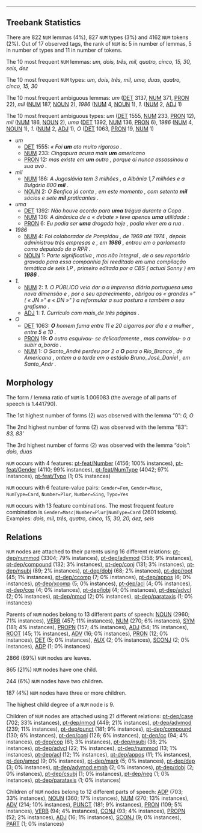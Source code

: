 

--------------------------------------------------------------------------------

## Treebank Statistics

There are 822 `NUM` lemmas (4%), 827 `NUM` types (3%) and 4162 `NUM` tokens (2%).
Out of 17 observed tags, the rank of `NUM` is: 5 in number of lemmas, 5 in number of types and 11 in number of tokens.

The 10 most frequent `NUM` lemmas: _um, dois, três, mil, quatro, cinco, 15, 30, seis, dez_

The 10 most frequent `NUM` types:  _um, dois, três, mil, uma, duas, quatro, cinco, 15, 30_

The 10 most frequent ambiguous lemmas: _um_ ([DET]() 3137, [NUM]() 371, [PRON]() 22), _mil_ ([NUM]() 187, [NOUN]() 2), _1986_ ([NUM]() 4, [NOUN]() 1), _1._ ([NUM]() 2, [ADJ]() 1)

The 10 most frequent ambiguous types:  _um_ ([DET]() 1555, [NUM]() 233, [PRON]() 12), _mil_ ([NUM]() 186, [NOUN]() 2), _uma_ ([DET]() 1392, [NUM]() 136, [PRON]() 6), _1986_ ([NUM]() 4, [NOUN]() 1), _1._ ([NUM]() 2, [ADJ]() 1), _O_ ([DET]() 1063, [PRON]() 19, [NUM]() 1)


* _um_
  * [DET]() 1555: _« Foi <b>um</b> ato muito rigoroso ._
  * [NUM]() 233: _Cingapura acusa mais <b>um</b> americano_
  * [PRON]() 12: _mas existe em <b>um</b> outro , porque aí nunca assassinou a sua avó ._
* _mil_
  * [NUM]() 186: _A Jugoslávia tem 3 milhões , a Albânia 1,7 milhões e a Bulgária 800 <b>mil</b> ._
  * [NOUN]() 2: _O Benfica já conta , em este momento , com setenta <b>mil</b> sócios e sete <b>mil</b> praticantes ._
* _uma_
  * [DET]() 1392: _Não houve acordo para <b>uma</b> trégua durante a Copa ._
  * [NUM]() 136: _A dinâmica de o « debate » teve apenas <b>uma</b> utilidade :_
  * [PRON]() 6: _Eu podia ser <b>uma</b> drogada hoje , podia viver em a rua ._
* _1986_
  * [NUM]() 4: _Foi colaborador de Pompidou , de 1969 até 1974 , depois administrou três empresas e , em <b>1986</b> , entrou em o parlamento como deputado de o RPR ._
  * [NOUN]() 1: _Parte significativa , mas não integral , de o seu reportório gravado para essa companhia foi reeditado em uma compilação temática de seis LP , primeiro editada por a CBS ( actual Sonny ) em <b>1986</b> ._
* _1._
  * [NUM]() 2: _<b>1.</b> O PÚBLICO veio dar a a imprensa diária portuguesa uma nova dimensão e , por o seu aparecimento , obrigou os « grandes »" ( « JN »" e « DN »" ) a reformular a sua postura e também o seu grafismo ._
  * [ADJ]() 1: _<b>1.</b> Currículo com mais_de três páginas ._
* _O_
  * [DET]() 1063: _<b>O</b> homem fuma entre 11 e 20 cigarros por dia e a mulher , entre 5 e 10 ._
  * [PRON]() 19: _<b>O</b> outro esquivou- se delicadamente , mas convidou- o a subir a_bordo ._
  * [NUM]() 1: _O Santo_André perdeu por 2 a <b>O</b> para o Rio_Branco , de Americana , ontem a a tarde em o estádio Bruno_José_Daniel , em Santo_Andr ._

## Morphology

The form / lemma ratio of `NUM` is 1.006083 (the average of all parts of speech is 1.441790).

The 1st highest number of forms (2) was observed with the lemma “0”: _0, O_

The 2nd highest number of forms (2) was observed with the lemma “83”: _83, 83'_

The 3rd highest number of forms (2) was observed with the lemma “dois”: _dois, duas_

`NUM` occurs with 4 features: [pt-feat/Number]() (4156; 100% instances), [pt-feat/Gender]() (4110; 99% instances), [pt-feat/NumType]() (4042; 97% instances), [pt-feat/Typo]() (1; 0% instances)

`NUM` occurs with 6 feature-value pairs: `Gender=Fem`, `Gender=Masc`, `NumType=Card`, `Number=Plur`, `Number=Sing`, `Typo=Yes`

`NUM` occurs with 13 feature combinations.
The most frequent feature combination is `Gender=Masc|Number=Plur|NumType=Card` (2601 tokens).
Examples: _dois, mil, três, quatro, cinco, 15, 30, 20, dez, seis_


## Relations

`NUM` nodes are attached to their parents using 16 different relations: [pt-dep/nummod]() (3304; 79% instances), [pt-dep/advmod]() (358; 9% instances), [pt-dep/compound]() (132; 3% instances), [pt-dep/conj]() (131; 3% instances), [pt-dep/nsubj]() (89; 2% instances), [pt-dep/dobj]() (68; 2% instances), [pt-dep/root]() (45; 1% instances), [pt-dep/ccomp]() (7; 0% instances), [pt-dep/appos]() (6; 0% instances), [pt-dep/xcomp]() (5; 0% instances), [pt-dep/acl]() (4; 0% instances), [pt-dep/cop]() (4; 0% instances), [pt-dep/iobj]() (4; 0% instances), [pt-dep/advcl]() (2; 0% instances), [pt-dep/nmod]() (2; 0% instances), [pt-dep/parataxis]() (1; 0% instances)

Parents of `NUM` nodes belong to 13 different parts of speech: [NOUN]() (2960; 71% instances), [VERB]() (457; 11% instances), [NUM]() (270; 6% instances), [SYM]() (181; 4% instances), [PROPN]() (157; 4% instances), [ADJ]() (54; 1% instances), [ROOT]() (45; 1% instances), [ADV]() (16; 0% instances), [PRON]() (12; 0% instances), [DET]() (5; 0% instances), [AUX]() (2; 0% instances), [SCONJ]() (2; 0% instances), [ADP]() (1; 0% instances)

2866 (69%) `NUM` nodes are leaves.

865 (21%) `NUM` nodes have one child.

244 (6%) `NUM` nodes have two children.

187 (4%) `NUM` nodes have three or more children.

The highest child degree of a `NUM` node is 9.

Children of `NUM` nodes are attached using 21 different relations: [pt-dep/case]() (702; 33% instances), [pt-dep/nmod]() (449; 21% instances), [pt-dep/advmod]() (239; 11% instances), [pt-dep/punct]() (181; 9% instances), [pt-dep/compound]() (130; 6% instances), [pt-dep/conj]() (126; 6% instances), [pt-dep/cc]() (94; 4% instances), [pt-dep/cop]() (61; 3% instances), [pt-dep/nsubj]() (38; 2% instances), [pt-dep/advcl]() (22; 1% instances), [pt-dep/nummod]() (13; 1% instances), [pt-dep/acl]() (12; 1% instances), [pt-dep/appos]() (11; 1% instances), [pt-dep/amod]() (9; 0% instances), [pt-dep/mark]() (5; 0% instances), [pt-dep/dep]() (3; 0% instances), [pt-dep/advmod:emph]() (2; 0% instances), [pt-dep/dobj]() (2; 0% instances), [pt-dep/csubj]() (1; 0% instances), [pt-dep/neg]() (1; 0% instances), [pt-dep/parataxis]() (1; 0% instances)

Children of `NUM` nodes belong to 12 different parts of speech: [ADP]() (703; 33% instances), [NOUN]() (360; 17% instances), [NUM]() (270; 13% instances), [ADV]() (214; 10% instances), [PUNCT]() (181; 9% instances), [PRON]() (109; 5% instances), [VERB]() (94; 4% instances), [CONJ]() (93; 4% instances), [PROPN]() (52; 2% instances), [ADJ]() (16; 1% instances), [SCONJ]() (9; 0% instances), [PART]() (1; 0% instances)

